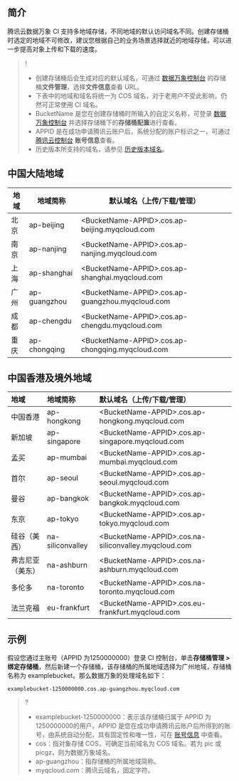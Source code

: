 ## 简介

腾讯云数据万象 CI 支持多地域存储，不同地域的默认访问域名不同。创建存储桶时选定的地域不可修改，建议您根据自己的业务场景选择就近的地域存储，可以进一步提高对象上传和下载的速度。


>!
> - 创建存储桶后会生成对应的默认域名，可通过 [数据万象控制台](https://console.cloud.tencent.com/ci/bucket) 的存储桶**文件管理**，选择**文件信息**查看 URL。
> - 下表中的地域和域名将统一为 COS 域名，对于老用户不受此影响，仍然可正常使用 CI 域名。
> - BucketName 是您在创建存储桶时所输入的自定义名称，可登录 [数据万象控制台](https://console.cloud.tencent.com/ci/bucket)  并选择存储桶下的**存储桶配置**进行查看。
> - APPID 是在成功申请腾讯云账户后，系统分配的账户标识之一，可通过 [腾讯云控制台](https://console.cloud.tencent.com/developer) **账号信息**查看。
>- 历史版本所支持的域名，请参见 [历史版本域名](https://cloud.tencent.com/document/product/460/42849)。


## 中国大陆地域
| 地域         |   地域简称 | 默认域名（上传/下载/管理）            |
| ------------ | ---|-------|
| 北京 |     ap-beijing        |     &lt;BucketName-APPID&gt;.cos.ap-beijing.myqcloud.com   | 
|南京|       ap-nanjing         |    &lt;BucketName-APPID&gt;.cos.ap-nanjing.myqcloud.com   | 
| 上海 |       ap-shanghai       |   &lt;BucketName-APPID&gt;.cos.ap-shanghai.myqcloud.com  |
| 广州 |     ap-guangzhou          |   &lt;BucketName-APPID&gt;.cos.ap-guangzhou.myqcloud.com | 
| 成都 |     ap-chengdu          |   &lt;BucketName-APPID&gt;.cos.ap-chengdu.myqcloud.com   | 
| 重庆 |     ap-chongqing          |      &lt;BucketName-APPID&gt;.cos.ap-chongqing.myqcloud.com  |


## 中国香港及境外地域


| 地域     | 地域简称 |    默认域名（上传/下载/管理）                              |
| :------- | :------------------------------| :------------------------------------- |
| 中国香港 |  ap-hongkong|   &lt;BucketName-APPID&gt;.cos.ap-hongkong.myqcloud.com |
| 新加坡  |  ap-singapore|       &lt;BucketName-APPID&gt;.cos.ap-singapore.myqcloud.com |
| 孟买    |  ap-mumbai   |  &lt;BucketName-APPID&gt;.cos.ap-mumbai.myqcloud.com |
|  首尔  |   ap-seoul  |     &lt;BucketName-APPID>.cos.ap-seoul.myqcloud.com  |
|  曼谷   | ap-bangkok  |    &lt;BucketName-APPID>.cos.ap-bangkok.myqcloud.com  |  
| 东京   |    ap-tokyo |   &lt;BucketName-APPID>.cos.ap-tokyo.myqcloud.com   |  
| 硅谷（美西）    | na-siliconvalley |  &lt;BucketName-APPID>.cos.na-siliconvalley.myqcloud.com  |
|  弗吉尼亚（美东）|  na-ashburn  |    &lt;BucketName-APPID>.cos.na-ashburn.myqcloud.com  |
| 多伦多  |    na-toronto  |     &lt;BucketName-APPID&gt;.cos.na-toronto.myqcloud.com  |
| 法兰克福    |   eu-frankfurt |  &lt;BucketName-APPID>.cos.eu-frankfurt.myqcloud.com   |



## 示例

假设您通过主账号（APPID 为1250000000）登录 CI 控制台，单击**存储桶管理 > 绑定存储桶**，然后新建一个存储桶，该存储桶的所属地域选择为广州地域，存储桶名称为 examplebucket。那么数据万象的处理域名如下：
```shell
examplebucket-1250000000.cos.ap-guangzhou.myqcloud.com
```

>?
>- examplebucket-1250000000：表示该存储桶归属于 APPID 为1250000000的用户。APPID 是您在成功申请腾讯云账户后所得到的账号，由系统自动分配，具有固定性和唯一性，可在 [账号信息](https://console.cloud.tencent.com/developer) 中查看。
>- cos：指对象存储 COS，可确定当前域名为 COS 域名。若为 pic 或 picgz，则为数据万象域名。
>- ap-guangzhou：指存储桶的所属地域简称。
>- myqcloud.com：腾讯云域名，固定字符。



